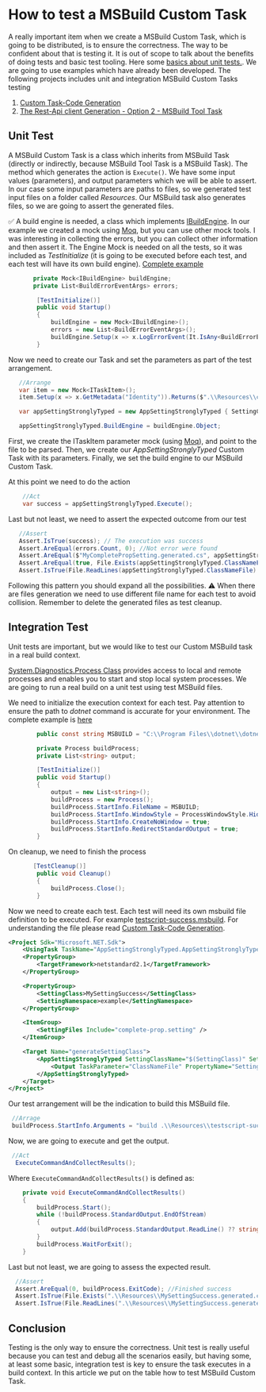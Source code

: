 # How to test a MSBuild Custom Task

A really important item when we create a MSBuild Custom Task, which is going to be distributed, is to ensure the correctness.
The way to be confident about that is testing it.
It is out of scope to talk about the benefits of doing tests and basic test tooling. Here some [basics about unit tests.](https://docs.microsoft.com/visualstudio/test/walkthrough-creating-and-running-unit-tests-for-managed-code).
We are going to use examples which have already been developed. The following projects includes unit and integration MSBuild Custom Tasks testing

1. [Custom Task-Code Generation](./custom-task-code-generation/)
1. [The Rest-Api client Generation - Option 2 - MSBuild Tool Task](./rest-api-client-generation/)

## Unit Test

A MSBuild Custom Task is a class which inherits from MSBuild Task (directly or indirectly, because MSBuild Tool Task is a MSBuild Task). The method which generates the action is `Execute()`.
We have some input values (parameters), and output parameters which we will be able to assert.
In our case some input parameters are paths to files, so we generated test input files on a folder called _Resources_. Our MSBuild task also generates files, so we are going to assert the generated files.

:white_check_mark: A build engine is needed, a class which implements [IBuildEngine](https://docs.microsoft.com/dotnet/api/microsoft.build.framework.ibuildengine?view=msbuild-17-netcore). In our example we created a mock using [Moq](https://github.com/Moq/moq4/wiki/Quickstart), but you can use other mock tools. I was interesting in collecting the errors, but you can collect other information and then assert it.
The Engine Mock is needed on all the tests, so it was included as _TestInitialize_ (it is going to be executed before each test, and each test will have its own build engine). [Complete example](./custom-task-code-generation/AppSettingStronglyTyped/AppSettingStronglyTyped.Test/AppSettingStronglyTypedTest.cs)

```c#
       private Mock<IBuildEngine> buildEngine;
       private List<BuildErrorEventArgs> errors;

        [TestInitialize()]
        public void Startup()
        {
            buildEngine = new Mock<IBuildEngine>();
            errors = new List<BuildErrorEventArgs>();
            buildEngine.Setup(x => x.LogErrorEvent(It.IsAny<BuildErrorEventArgs>())).Callback<BuildErrorEventArgs>(e => errors.Add(e));
        }

```

Now we need to create our Task and set the parameters as part of the test arrangement.

```csharp
   //Arrange
   var item = new Mock<ITaskItem>();
   item.Setup(x => x.GetMetadata("Identity")).Returns($".\\Resources\\complete-prop.setting");

   var appSettingStronglyTyped = new AppSettingStronglyTyped { SettingClassName = "MyCompletePropSetting", SettingNamespaceName = "MyNamespace", SettingFiles = new[] { item.Object } };

   appSettingStronglyTyped.BuildEngine = buildEngine.Object;
```

First, we create the ITaskItem parameter mock (using [Moq](https://github.com/Moq/moq4/wiki/Quickstart)), and point to the file to be parsed. Then, we create our _AppSettingStronglyTyped_ Custom Task with its parameters. Finally, we set the build engine to our MSBuild Custom Task.

At this point we need to do the action

```csharp
    //Act
    var success = appSettingStronglyTyped.Execute();
```

Last but not least, we need to assert the expected outcome from our test

```csharp
   //Assert
   Assert.IsTrue(success); // The execution was success
   Assert.AreEqual(errors.Count, 0); //Not error were found
   Assert.AreEqual($"MyCompletePropSetting.generated.cs", appSettingStronglyTyped.ClassNameFile); // The Task expected output
   Assert.AreEqual(true, File.Exists(appSettingStronglyTyped.ClassNameFile)); // The file was generated
   Assert.IsTrue(File.ReadLines(appSettingStronglyTyped.ClassNameFile).SequenceEqual(File.ReadLines(".\\Resources\\complete-prop-class.txt"))); // Assenting the file content
```

Following this pattern you should expand all the possibilities.
:warning: When there are files generation we need to use different file name for each test to avoid collision. Remember to delete the generated files as test cleanup.

## Integration Test

Unit tests are important, but we would like to test our Custom MSBuild task in a real build context.

[System.Diagnostics.Process Class](https://docs.microsoft.com/dotnet/api/system.diagnostics.process?view=net-6.0) provides access to local and remote processes and enables you to start and stop local system processes.
We are going to run a real build on a unit test using test MSBuild files.

We need to initialize the execution context for each test. Pay attention to ensure the path to _dotnet_ command is accurate for your environment. The complete example is [here](./custom-task-code-generation/AppSettingStronglyTyped/AppSettingStronglyTyped.Test/AppSettingStronglyTypedIntegrationTest.cs)

```csharp
        public const string MSBUILD = "C:\\Program Files\\dotnet\\dotnet.exe";

        private Process buildProcess;
        private List<string> output;

        [TestInitialize()]
        public void Startup()
        {
            output = new List<string>();
            buildProcess = new Process();
            buildProcess.StartInfo.FileName = MSBUILD;
            buildProcess.StartInfo.WindowStyle = ProcessWindowStyle.Hidden;
            buildProcess.StartInfo.CreateNoWindow = true;
            buildProcess.StartInfo.RedirectStandardOutput = true;
        }
```

On cleanup, we need to finish the process

```csharp
       [TestCleanup()]
        public void Cleanup()
        {
            buildProcess.Close();
        }
```

Now we need to create each test. Each test will need its own msbuild file definition to be executed. For example [testscript-success.msbuild](./custom-task-code-generation/AppSettingStronglyTyped/AppSettingStronglyTyped.Test/Resources/testscript-success.msbuild). For understanding the file please read [Custom Task-Code Generation](./custom-task-code-generation/).

```xml
<Project Sdk="Microsoft.NET.Sdk">
	<UsingTask TaskName="AppSettingStronglyTyped.AppSettingStronglyTyped" AssemblyFile="..\AppSettingStronglyTyped.dll" />
	<PropertyGroup>
		<TargetFramework>netstandard2.1</TargetFramework>
	</PropertyGroup>

	<PropertyGroup>
		<SettingClass>MySettingSuccess</SettingClass>
		<SettingNamespace>example</SettingNamespace>
	</PropertyGroup>

	<ItemGroup>
		<SettingFiles Include="complete-prop.setting" />
	</ItemGroup>

	<Target Name="generateSettingClass">
		<AppSettingStronglyTyped SettingClassName="$(SettingClass)" SettingNamespaceName="$(SettingNamespace)" SettingFiles="@(SettingFiles)">
			<Output TaskParameter="ClassNameFile" PropertyName="SettingClassFileName" />
		</AppSettingStronglyTyped>
	</Target>
</Project>
```

Our test arrangement will be the indication to build this MSBuild file.

```csharp
 //Arrage
 buildProcess.StartInfo.Arguments = "build .\\Resources\\testscript-success.msbuild /t:generateSettingClass";
```

Now, we are going to execute and get the output.

```csharp
 //Act
  ExecuteCommandAndCollectResults();
```

Where `ExecuteCommandAndCollectResults()` is defined as:

```csharp
    private void ExecuteCommandAndCollectResults()
    {
        buildProcess.Start();
        while (!buildProcess.StandardOutput.EndOfStream)
        {
            output.Add(buildProcess.StandardOutput.ReadLine() ?? string.Empty);
        }
        buildProcess.WaitForExit();
    }
```

Last but not least, we are going to assess the expected result.

```csharp
  //Assert
  Assert.AreEqual(0, buildProcess.ExitCode); //Finished success
  Assert.IsTrue(File.Exists(".\\Resources\\MySettingSuccess.generated.cs")); // the expected resource was generated
  Assert.IsTrue(File.ReadLines(".\\Resources\\MySettingSuccess.generated.cs").SequenceEqual(File.ReadLines(".\\Resources\\testscript-success-class.txt"))); // asserting the file content
```

## Conclusion

Testing is the only way to ensure the correctness. Unit test is really useful because you can test and debug all the scenarios easily, but having some, at least some basic, integration test is key to ensure the task executes in a build context.
In this article we put on the table how to test MSBuild Custom Task.

